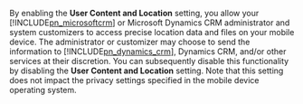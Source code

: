 ﻿By enabling the **User Content and Location** setting, you allow your [!INCLUDE[pn_microsoftcrm](pn-microsoftcrm.md)] or Microsoft Dynamics CRM administrator and system customizers to access precise location data and files on your mobile device. The administrator or customizer may choose to send the information to [!INCLUDE[pn_dynamics_crm](pn-dynamics-crm.md)], Dynamics CRM, and/or other services at their discretion. You can subsequently disable this functionality by disabling the **User Content and Location** setting. Note that this setting does not impact the privacy settings specified in the mobile device operating system.